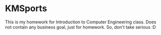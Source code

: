 # KMSports
This is my homework for Introduction to Computer Engineering class. Does not contain any business goal, just for homework. 
So, don't take serious :D
